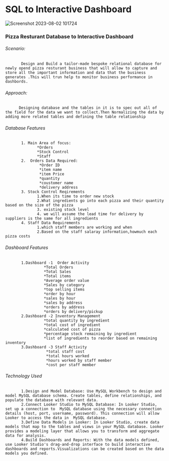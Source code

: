 # SQL to Interactive Dashboard 
![Screenshot 2023-08-02 101724](https://github.com/Revz94/SQL_to_-Dashboard-/assets/74944663/33e847d2-34b3-4943-8955-969029ca8bd1)


### Pizza Resturant Database to Interactive Dashboard

###### Scenario:
           Design and Build a tailor-made bespoke relational database for newly opend pizza resturant business that will allow to capture and store all the important information and data that the business generates .This will trun help to monitor business performance in dashbords.

###### Approach:
          Designing database and the tables in it is to spec out all of the field for the data we want to collect.Then Normalizing the data by adding more related tables and defining the table relationship 

###### Database Features
           1. Main Area of focus:
                  *Orders
                  *Stock Control
                  *Staff
           2.  Orders Data Required:
                   *Order ID
                   *item name
                   *item Price
                   *quantity
                   *coustomer name
                   *delivery address
           3. Stock Control Reqirements
                  1.When its time to order new stock
                  2.What ingredients go into each pizza and their quantity based on the size of the pizza
                  3. existing stock level
                  4. we will assume the lead time for delivery by suppliers is the same for all ingredients 
           4. Staff Data Requirements
                  1.which staff members are working and when
                  2.Based on the staff salaray information,howmuch each pizza costs
###### Dashboard Features
           1.Dashboard -1  Order Activity
                     *Total Orders
                     *Total Sales
                     *Total items
                     *Average order value
                     *Sales by category
                     *top selling items
                     *order by hour
                     *sales by hour
                     *sales by address
                     *orders by address
                     *orders by delivery/pickup
           2.Dashboard -2 Inventory Management 
                     *total quantity by ingredient 
                     *total cost of ingredient
                     *calculated cost of pizza
                     *percentage stock remaining by ingredient
                     *list of ingredients to reorder based on remaining inventory 
           3.Dashboard -3 Staff Activity
                      *total staff cost
                      *total hours worked
                      *hours worked by staff member
                      *cost per staff member

###### Technology Used
           1.Design and Model Database: Use MySQL Workbench to design and model MySQL database schema. Create tables, define relationships, and populate the database with relevant data.
           2.Connect Looker Studio to MySQL Database: In Looker Studio, set up a connection to  MySQL database using the necessary connection details (host, port, username, password). This connection will allow Looker to access the data in  MySQL database.
           3.Define Data Models in Looker: In Looker Studio, create data models that map to the tables and views in your MySQL database. Looker provides a modeling layer that allows you to transform and aggregate data for analysis.
           4.Build Dashboards and Reports: With the data models defined,  use Looker Studio's drag-and-drop interface to build interactive dashboards and reports.Visualizations can be created based on the data models you defined. 
                      
